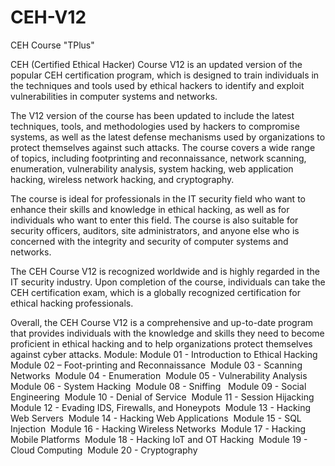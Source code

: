 # CEH-V12
CEH Course "TPlus"

CEH (Certified Ethical Hacker) Course V12 is an updated version of the popular CEH certification program, which is designed to train individuals in the techniques and tools used by ethical hackers to identify and exploit vulnerabilities in computer systems and networks.

The V12 version of the course has been updated to include the latest techniques, tools, and methodologies used by hackers to compromise systems, as well as the latest defense mechanisms used by organizations to protect themselves against such attacks. The course covers a wide range of topics, including footprinting and reconnaissance, network scanning, enumeration, vulnerability analysis, system hacking, web application hacking, wireless network hacking, and cryptography.

The course is ideal for professionals in the IT security field who want to enhance their skills and knowledge in ethical hacking, as well as for individuals who want to enter this field. The course is also suitable for security officers, auditors, site administrators, and anyone else who is concerned with the integrity and security of computer systems and networks.

The CEH Course V12 is recognized worldwide and is highly regarded in the IT security industry. Upon completion of the course, individuals can take the CEH certification exam, which is a globally recognized certification for ethical hacking professionals.

Overall, the CEH Course V12 is a comprehensive and up-to-date program that provides individuals with the knowledge and skills they need to become proficient in ethical hacking and to help organizations protect themselves against cyber attacks.
Module:
Module 01 - Introduction to Ethical Hacking 
Module 02 – Foot-printing and Reconnaissance 
Module 03 - Scanning Networks 
Module 04 - Enumeration 
Module 05 - Vulnerability Analysis 
Module 06 - System Hacking 
Module 08 - Sniffing  
Module 09 - Social Engineering 
Module 10 - Denial of Service 
Module 11 - Session Hijacking
Module 12 - Evading IDS, Firewalls, and Honeypots 
Module 13 - Hacking Web Servers 
Module 14 - Hacking Web Applications 
Module 15 - SQL Injection 
Module 16 - Hacking Wireless Networks 
Module 17 - Hacking Mobile Platforms 
Module 18 - Hacking IoT and OT Hacking 
Module 19 - Cloud Computing 
Module 20 - Cryptography 
